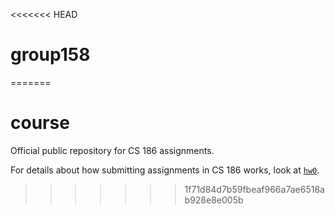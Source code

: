 <<<<<<< HEAD
# group158
=======
# course
Official public repository for CS 186 assignments.

For details about how submitting assignments in CS 186 works, look at [`hw0`](https://github.com/cs186-spring15/course/blob/master/hw0/README.md).
>>>>>>> 1f71d84d7b59fbeaf966a7ae6518ab928e8e005b
